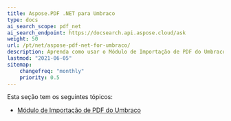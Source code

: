 ```yaml
---
title: Aspose.PDF .NET para Umbraco
type: docs
ai_search_scope: pdf_net
ai_search_endpoint: https://docsearch.api.aspose.cloud/ask
weight: 50
url: /pt/net/aspose-pdf-net-for-umbraco/
description: Aprenda como usar o Módulo de Importação de PDF do Umbraco
lastmod: "2021-06-05"
sitemap:
    changefreq: "monthly"
    priority: 0.5
---
```

Esta seção tem os seguintes tópicos:

- [Módulo de Importação de PDF do Umbraco](/pdf/pt/net/umbraco-pdf-import-module/)